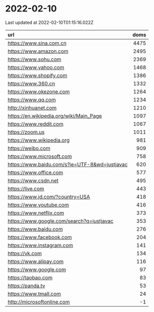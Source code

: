# 2022-02-10

<!-- BEGIN -->
Last updated at 2022-02-10T01:15:16.022Z

url | doms
:- | -:
https://www.sina.com.cn | 4475
https://www.amazon.com | 2495
https://www.sohu.com | 2369
https://www.yahoo.com | 1468
https://www.shopify.com | 1386
https://www.360.cn | 1332
https://www.okezone.com | 1264
https://www.qq.com | 1234
http://xinhuanet.com | 1210
https://en.wikipedia.org/wiki/Main_Page | 1097
https://www.reddit.com | 1067
https://zoom.us | 1011
https://www.wikipedia.org | 981
https://weibo.com | 909
https://www.microsoft.com | 758
https://www.baidu.com/s?ie=UTF-8&wd=justjavac | 620
https://www.office.com | 577
https://www.csdn.net | 495
https://live.com | 443
https://www.jd.com/?country=USA | 418
https://www.youtube.com | 416
https://www.netflix.com | 373
https://www.google.com/search?q=justjavac | 353
https://www.baidu.com | 276
https://www.facebook.com | 204
https://www.instagram.com | 141
https://vk.com | 134
https://www.alipay.com | 116
https://www.google.com | 97
https://taobao.com | 83
https://panda.tv | 53
https://www.tmall.com | 24
http://microsoftonline.com | -1
<!-- END -->
